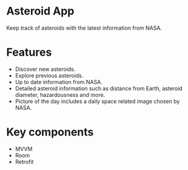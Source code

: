 # Asteroid App
Keep track of asteroids with the latest information from NASA.
# Features
- Discover new asteroids.
- Explore previous asteroids.
- Up to date information from NASA.
- Detailed asteroid information such as distance from Earth, asteroid diameter, hazardousness and more.
- Picture of the day includes a daily space related image chosen by NASA.
# Key components
- MVVM
- Room
- Retrofit
